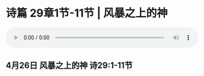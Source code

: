 # 诗篇 29章1节-11节 | 风暴之上的神

<audio style="width: 100%;" preload="false" controls controlslist="nodownload"><source src="http://file.simai.life/audio/mp3/2020/200426_001.mp3" type="audio/mpeg">Your browser does not support the audio element.</audio>


## 4月26日 风暴之上的神 诗29:1-11节